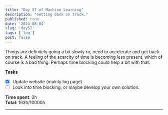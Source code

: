 ```yaml
---
title: "Day 57 of Machine Learning"
description: "Getting back on track."
published: true
date: '2024-08-04'
slug: 'day57'
tags: ['log']
post: false
---
```

<script>
    import Image from '$lib/components/Image.svelte';
</script>

Things are definitely going a bit slowly rn, need to accelerate and get back on track. A feeling of the scarcity of time is becoming less present, which of course is a bad thing. Perhaps time blocking could help a bit with that.

**Tasks**
- [x] Update website (mainly log page)
- [ ] Look into time blocking, or maybe develop your own solution.

**Time spent**: 2h<br /> **Total**: 163h/10000h

___
